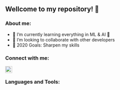 ## Wellcome to my repository! 👋

### About me:
- 🌱 I’m currently learning everything in ML & AI 🤣
- 👯 I’m looking to collaborate with other developers
- 🥅 2020 Goals: Sharpen my skills

### Connect with me:
[<img align="left" alt="quartermaine | LinkedIn" width="22px" src="https://cdn.jsdelivr.net/npm/simple-icons@v3/icons/linkedin.svg" />][linkedin]

<br />

### Languages and Tools:


<!-- tensorflow -->

<!-- tensorflow -->

<!-- tensorflow -->

<!-- tensorflow -->
<!-- tensorflow -->
<!-- tensorflow -->
<!-- tensorflow -->
<br />
<br />


[linkedin]: https://www.linkedin.com/in/andreas-christopoulos-charitos-63382268/
 





